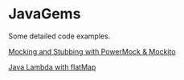 # JavaGems
Some detailed code examples.


[Mocking and Stubbing with PowerMock & Mockito](src/test/de/spurtikus/testing/PowerMockTests.java)

[Java Lambda with flatMap](src/test/de/spurtikus/lambda/readme.md)
